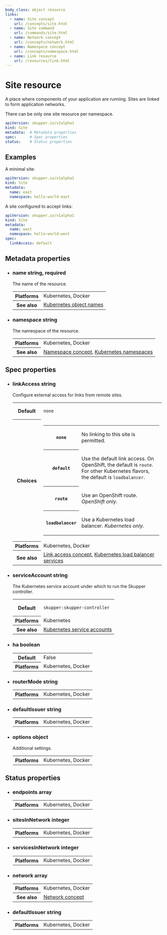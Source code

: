 ```yaml
---
body_class: object resource
links:
  - name: Site concept
    url: /concepts/site.html
  - name: Site command
    url: /commands/site.html
  - name: Network concept
    url: /concepts/network.html
  - name: Namespace concept
    url: /concepts/namespace.html
  - name: Link resource
    url: /resources/link.html
---
```


# Site resource

<section>

A place where components of your application are running.
Sites are linked to form application networks.

There can be only one site resource per namespace.

~~~ yaml
apiVersion: skupper.io/v1alpha1
kind: Site
metadata:  # Metadata properties
spec:      # Spec properties
status:    # Status properties
~~~

</section>

<section>

## Examples

A minimal site:

~~~ yaml
apiVersion: skupper.io/v1alpha1
kind: Site
metadata:
  name: east
  namespace: hello-world-east
~~~

A site configured to accept links:

~~~ yaml
apiVersion: skupper.io/v1alpha1
kind: Site
metadata:
  name: west
  namespace: hello-world-west
spec:
  linkAccess: default
~~~

</section>

<section>

## Metadata properties

- <h3 id="name">name <span class="attribute-info">string, required</span></h3>

  The name of the resource.

  <table class="fields"><tr><th>Platforms</th><td>Kubernetes, Docker</td><tr><th>See also</th><td><a href="https://kubernetes.io/docs/concepts/overview/working-with-objects/names/">Kubernetes object names</a></td></table>

- <h3 id="namespace">namespace <span class="attribute-info">string</span></h3>

  The namespace of the resource.

  <table class="fields"><tr><th>Platforms</th><td>Kubernetes, Docker</td><tr><th>See also</th><td><a href="/concepts/namespace.html">Namespace concept</a>, <a href="https://kubernetes.io/docs/concepts/overview/working-with-objects/namespaces/">Kubernetes namespaces</a></td></table>

</section>

<section>

## Spec properties

- <h3 id="linkaccess">linkAccess <span class="attribute-info">string</span></h3>

  Configure external access for links from remote sites.

  <table class="fields"><tr><th>Default</th><td><p><code>none</code></p>
  </td><tr><th>Choices</th><td><table class="choices"><tr><th><code>none</code></th><td><p>No linking to this site is permitted.</p>
  </td></tr><tr><th><code>default</code></th><td><p>Use the default link access.  On OpenShift, the default is <code>route</code>.  For other Kubernetes flavors, the default is <code>loadbalancer</code>.</p>
  </td></tr><tr><th><code>route</code></th><td><p>Use an OpenShift route.  <em>OpenShift only.</em></p>
  </td></tr><tr><th><code>loadbalancer</code></th><td><p>Use a Kubernetes load balancer.  <em>Kubernetes only.</em></p>
  </td></tr></table></td><tr><th>Platforms</th><td>Kubernetes, Docker</td><tr><th>See also</th><td><a href="/concepts/link-access.html">Link access concept</a>, <a href="https://kubernetes.io/docs/concepts/services-networking/service/#loadbalancer">Kubernetes load balancer services</a></td></table>

- <h3 id="serviceaccount">serviceAccount <span class="attribute-info">string</span></h3>

  The Kubernetes service account under which to run the
  Skupper controller.

  <table class="fields"><tr><th>Default</th><td><p><code>skupper:skupper-controller</code></p>
  </td><tr><th>Platforms</th><td>Kubernetes</td><tr><th>See also</th><td><a href="https://kubernetes.io/docs/concepts/security/service-accounts/">Kubernetes service accounts</a></td></table>

- <h3 id="ha">ha <span class="attribute-info">boolean</span></h3>

  <table class="fields"><tr><th>Default</th><td>False</td><tr><th>Platforms</th><td>Kubernetes, Docker</td></table>

- <h3 id="routermode">routerMode <span class="attribute-info">string</span></h3>

  <table class="fields"><tr><th>Platforms</th><td>Kubernetes, Docker</td></table>

- <h3 id="defaultissuer">defaultIssuer <span class="attribute-info">string</span></h3>

  <table class="fields"><tr><th>Platforms</th><td>Kubernetes, Docker</td></table>

- <h3 id="options">options <span class="attribute-info">object</span></h3>

  Additional settings.

  <table class="fields"><tr><th>Platforms</th><td>Kubernetes, Docker</td></table>

</section>

<section>

## Status properties

- <h3 id="endpoints">endpoints <span class="attribute-info">array</span></h3>

  <table class="fields"><tr><th>Platforms</th><td>Kubernetes, Docker</td></table>

- <h3 id="sitesinnetwork">sitesInNetwork <span class="attribute-info">integer</span></h3>

  <table class="fields"><tr><th>Platforms</th><td>Kubernetes, Docker</td></table>

- <h3 id="servicesinnetwork">servicesInNetwork <span class="attribute-info">integer</span></h3>

  <table class="fields"><tr><th>Platforms</th><td>Kubernetes, Docker</td></table>

- <h3 id="network">network <span class="attribute-info">array</span></h3>

  <table class="fields"><tr><th>Platforms</th><td>Kubernetes, Docker</td><tr><th>See also</th><td><a href="/concepts/network.html">Network concept</a></td></table>

- <h3 id="defaultissuer">defaultIssuer <span class="attribute-info">string</span></h3>

  <table class="fields"><tr><th>Platforms</th><td>Kubernetes, Docker</td></table>

</section>
